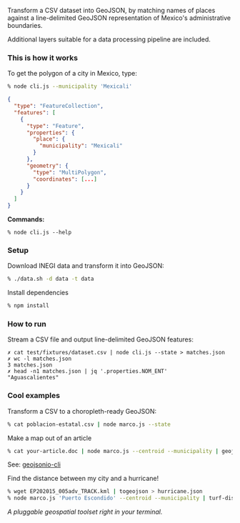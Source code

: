 Transform a CSV dataset into GeoJSON, by matching names of places against a line-delimited GeoJSON representation of Mexico's administrative boundaries.

Additional layers suitable for a data processing pipeline are included.

### This is how it works

To get the polygon of a city in Mexico, type:

```bash
% node cli.js --municipality 'Mexicali'
```

```json
{
  "type": "FeatureCollection",
  "features": [
    {
      "type": "Feature",
      "properties": {
        "place": {
          "municipality": "Mexicali"
        }
      },
      "geometry": {
        "type": "MultiPolygon",
        "coordinates": [...]
      }
    }
  ]
}
```

**Commands:**

```
% node cli.js --help
```

### Setup

Download INEGI data and transform it into GeoJSON:

```bash
% ./data.sh -d data -t data
```

Install dependencies

```bash
% npm install
```

### How to run

Stream a CSV file and output line-delimited GeoJSON features:

```
✗ cat test/fixtures/dataset.csv | node cli.js --state > matches.json
✗ wc -l matches.json
3 matches.json
✗ head -n1 matches.json | jq '.properties.NOM_ENT'
"Aguascalientes"
```

### Cool examples

Transform a CSV to a choropleth-ready GeoJSON:

```bash
% cat poblacion-estatal.csv | node marco.js --state
```

Make a map out of an article

```bash
% cat your-article.doc | node marco.js --centroid --municipality | geojsonio
```

See: [geojsonio-cli](https://github.com/mapbox/geojsonio-cli)

Find the distance between my city and a hurricane!

```bash
% wget EP202015_005adv_TRACK.kml | togeojson > hurricane.json
% node marco.js 'Puerto Escondido' --centroid --municipality | turf-distance hurricane.json
```

_A pluggable geospatial toolset right in your terminal._

